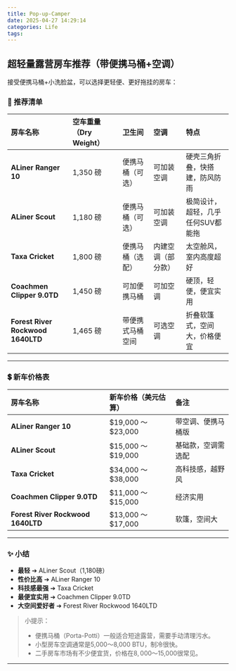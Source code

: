 ```yaml
---
title: Pop-up-Camper
date: 2025-04-27 14:29:14
categories: Life
tags:
---
```


## 超轻量露营房车推荐（带便携马桶+空调）

接受便携马桶+小洗脸盆，可以选择更轻便、更好拖挂的房车：

### 🚐 推荐清单

| 房车名称 | 空车重量（Dry Weight） | 卫生间 | 空调 | 特点 |
|:---------|:-----------------------|:--------|:----|:-----|
| **ALiner Ranger 10** | 1,350 磅 | 便携马桶（可选） | 可加装空调 | 硬壳三角折叠，快搭建，防风防雨 |
| **ALiner Scout** | 1,180 磅 | 便携马桶（可选） | 可加装空调 | 极简设计，超轻，几乎任何SUV都能拖 |
| **Taxa Cricket** | 1,800 磅 | 便携马桶（选配） | 内建空调（部分款） | 太空舱风，室内高度超好 |
| **Coachmen Clipper 9.0TD** | 1,450 磅 | 可加便携马桶 | 可加空调 | 硬顶，轻便，便宜实用 |
| **Forest River Rockwood 1640LTD** | 1,465 磅 | 带便携式马桶空间 | 可选空调 | 折叠软篷式，空间大，价格便宜 |

---

### 💲 新车价格表

| 房车名称 | 新车价格（美元估算） | 备注 |
|:---------|:--------------------|:-----|
| **ALiner Ranger 10** | $19,000 ～ $23,000 | 带空调、便携马桶版 |
| **ALiner Scout** | $15,000 ～ $19,000 | 基础款，空调需选配 |
| **Taxa Cricket** | $34,000 ～ $38,000 | 高科技感，越野风 |
| **Coachmen Clipper 9.0TD** | $11,000 ～ $15,000 | 经济实用 |
| **Forest River Rockwood 1640LTD** | $13,000 ～ $17,000 | 软篷，空间大 |

---

### ✨ 小结

- **最轻** ➔ ALiner Scout（1,180磅）
- **性价比高** ➔ ALiner Ranger 10
- **科技感最强** ➔ Taxa Cricket
- **最便宜实用** ➔ Coachmen Clipper 9.0TD
- **大空间爱好者** ➔ Forest River Rockwood 1640LTD

> 小提示：
> - 便携马桶（Porta-Potti）一般适合短途露营，需要手动清理污水。
> - 小型房车空调通常是5,000～8,000 BTU，制冷很快。
> - 二手房车市场有不少便宜货，价格在$8,000～$15,000很常见。

---

